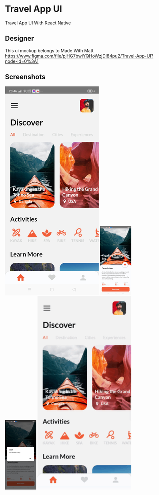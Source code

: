 # Travel App UI
Travel App UI With React Native

## Designer
This ui mockup belongs to Made With Matt<br />
https://www.figma.com/file/pjHG7bwiYQHoWzjDI84pu2/Travel-App-UI?node-id=0%3A1<br />


## Screenshots

<img src="./assets/gitScreenshots/home.jpg" alt="Home" width="300px;"/>
<img src="./assets/gitScreenshots/Details.jpg" alt="Details" style="width:100px;"/>
<img src="./assets/gitScreenshots/Booking.jpg" alt="Booking" style="width:100px;"/>
<img src="./assets/gitScreenshots/presentation.gif" width="300px;"/>
